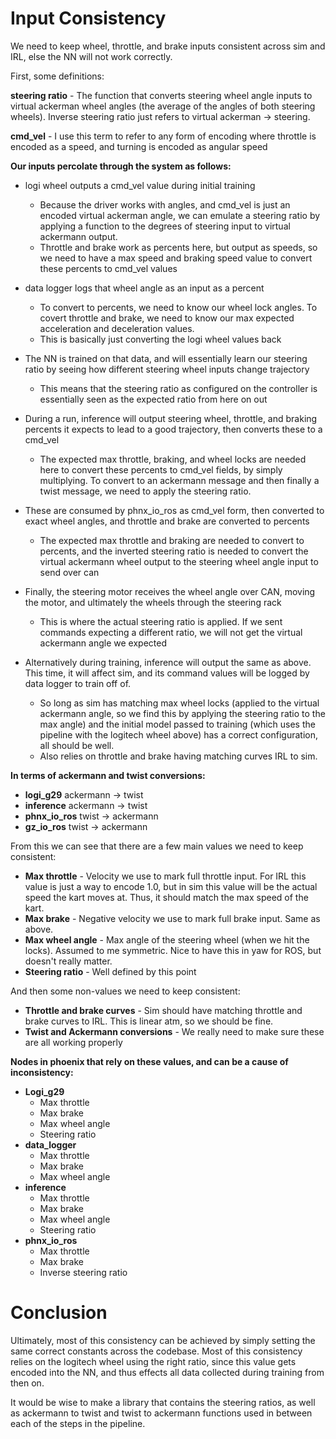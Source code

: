 # Input Consistency

We need to keep wheel, throttle, and brake inputs consistent across sim and IRL, else the NN will not work correctly.

First, some definitions:

**steering ratio** - The function that converts steering wheel angle inputs to virtual ackerman wheel angles (the
average of the angles of both steering wheels). Inverse steering ratio just refers to virtual ackerman -> steering.

**cmd_vel** - I use this term to refer to any form of encoding where throttle is encoded as a speed, and turning is
encoded
as angular speed

**Our inputs percolate through the system as follows:**

- logi wheel outputs a cmd_vel value during initial training
    - Because the driver works with angles, and cmd_vel is just an encoded virtual ackerman angle, we can emulate a
      steering ratio by applying a function to the
      degrees of steering input to virtual ackermann output.
    - Throttle and brake work as percents here, but output as speeds, so we need to have a max speed and braking speed
      value to convert these percents to cmd_vel values
- data logger logs that wheel angle as an input as a percent
    - To convert to percents, we need to know our wheel lock angles. To covert throttle and brake, we need to know our
      max expected acceleration and deceleration values.
    - This is basically just converting the logi wheel values back
- The NN is trained on that data, and will essentially learn our steering ratio by seeing how different steering wheel
  inputs change trajectory
    - This means that the steering ratio as configured on the controller is essentially seen as the expected ratio from
      here on out
- During a run, inference will output steering wheel, throttle, and braking percents it expects to lead to a good
  trajectory, then converts these to a cmd_vel
    - The expected max throttle, braking, and wheel locks are needed here to convert these percents to cmd_vel fields,
      by simply multiplying. To convert to an ackermann message and then finally a twist message, we need to apply the
      steering ratio.
- These are consumed by phnx_io_ros as cmd_vel form, then converted to exact wheel angles, and throttle and brake are
  converted to percents
    - The expected max throttle and braking are needed to convert to percents, and the inverted steering ratio is needed
      to convert the virtual ackermann wheel output to the steering wheel angle input to send over can
- Finally, the steering motor receives the wheel angle over CAN, moving the motor, and ultimately the wheels through the
  steering rack
    - This is where the actual steering ratio is applied. If we sent commands expecting a different ratio, we will not
      get the virtual ackermann angle we expected


- Alternatively during training, inference will output the same as above. This time, it will affect sim, and its command
  values will
  be logged by data logger to train off of.
    - So long as sim has matching max wheel locks (applied to the virtual ackermann angle, so we find this by applying
      the steering ratio to the max angle)
      and the initial model passed to training (which uses the pipeline with the logitech wheel above) has a correct
      configuration, all should be well.
    - Also relies on throttle and brake having matching curves IRL to sim.

**In terms of ackermann and twist conversions:**

- **logi_g29** ackermann -> twist
- **inference** ackermann -> twist
- **phnx_io_ros** twist -> ackermann
- **gz_io_ros** twist -> ackermann

From this we can see that there are a few main values we need to keep consistent:

- **Max throttle** - Velocity we use to mark full throttle input. For IRL this value is just a way to encode 1.0, but in
  sim this value will be the actual speed the kart moves at. Thus, it should match the max speed of the kart.
- **Max brake** - Negative velocity we use to mark full brake input. Same as above.
- **Max wheel angle** - Max angle of the steering wheel (when we hit the locks). Assumed to me symmetric. Nice to have
  this
  in yaw for ROS, but doesn't really matter.
- **Steering ratio** - Well defined by this point

And then some non-values we need to keep consistent:

- **Throttle and brake curves** - Sim should have matching throttle and brake curves to IRL. This is linear atm, so we
  should be fine.
- **Twist and Ackermann conversions** - We really need to make sure these are all working properly

**Nodes in phoenix that rely on these values, and can be a cause of inconsistency:**

- **Logi_g29**
    - Max throttle
    - Max brake
    - Max wheel angle
    - Steering ratio
- **data_logger**
    - Max throttle
    - Max brake
    - Max wheel angle
- **inference**
    - Max throttle
    - Max brake
    - Max wheel angle
    - Steering ratio
- **phnx_io_ros**
    - Max throttle
    - Max brake
    - Inverse steering ratio

# Conclusion

Ultimately, most of this consistency can be achieved by simply setting the same correct constants across the codebase.
Most of this consistency relies on the logitech wheel using the right ratio, since this value gets encoded into the NN,
and thus effects all data collected during training from then on.

It would be wise to make a library that contains the steering ratios, as well as ackermann to twist and twist to
ackermann
functions used in between each of the steps in the pipeline.